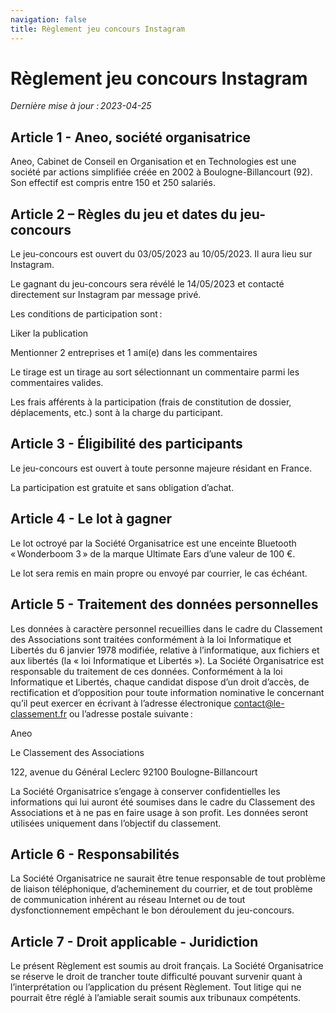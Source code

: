 ```yaml
---
navigation: false
title: Règlement jeu concours Instagram
---
```


# Règlement jeu concours Instagram

*Dernière mise à jour : 2023-04-25*

## Article 1 - Aneo, société organisatrice 

Aneo, Cabinet de Conseil en Organisation et en Technologies est une société par actions simplifiée créée en 2002 à Boulogne-Billancourt (92). Son effectif est compris entre 150 et 250 salariés. 

## Article 2 – Règles du jeu et dates du jeu-concours 

Le jeu-concours est ouvert du 03/05/2023 au 10/05/2023. Il aura lieu sur Instagram. 

Le gagnant du jeu-concours sera révélé le 14/05/2023 et contacté directement sur Instagram par message privé. 

Les conditions de participation sont : 

Liker la publication 

Mentionner 2 entreprises et 1 ami(e) dans les commentaires 

Le tirage est un tirage au sort sélectionnant un commentaire parmi les commentaires valides. 

Les frais afférents à la participation (frais de constitution de dossier, déplacements, etc.) sont à la charge du participant. 

## Article 3 - Éligibilité des participants 

Le jeu-concours est ouvert à toute personne majeure résidant en France. 

La participation est gratuite et sans obligation d’achat. 

## Article 4 - Le lot à gagner 

Le lot octroyé par la Société Organisatrice est une enceinte Bluetooth « Wonderboom 3 » de la marque Ultimate Ears d’une valeur de 100 €.  

Le lot sera remis en main propre ou envoyé par courrier, le cas échéant. 

## Article 5 - Traitement des données personnelles 

Les données à caractère personnel recueillies dans le cadre du Classement des Associations sont traitées conformément à la loi Informatique et Libertés du 6 janvier 1978 modifiée, relative à l’informatique, aux fichiers et aux libertés (la « loi Informatique et Libertés »). La Société Organisatrice est responsable du traitement de ces données. Conformément à la loi Informatique et Libertés, chaque candidat dispose d’un droit d’accès, de rectification et d’opposition pour toute information nominative le concernant qu’il peut exercer en écrivant à l’adresse électronique contact@le-classement.fr ou l’adresse postale suivante :‍ 

Aneo 

Le Classement des Associations 

122, avenue du Général Leclerc 92100 Boulogne-Billancourt 

‍La Société Organisatrice s’engage à conserver confidentielles les informations qui lui auront été soumises dans le cadre du Classement des Associations et à ne pas en faire usage à son profit. Les données seront utilisées uniquement dans l’objectif du classement. 

## Article 6 - Responsabilités 

La Société Organisatrice ne saurait être tenue responsable de tout problème de liaison téléphonique, d’acheminement du courrier, et de tout problème de communication inhérent au réseau Internet ou de tout dysfonctionnement empêchant le bon déroulement du jeu-concours. 

## Article 7 - Droit applicable - Juridiction 

Le présent Règlement est soumis au droit français. La Société Organisatrice se réserve le droit de trancher toute difficulté pouvant survenir quant à l’interprétation ou l’application du présent Règlement. Tout litige qui ne pourrait être réglé à l’amiable serait soumis aux tribunaux compétents. 

 
